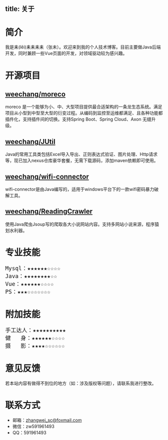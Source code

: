 title: 关于
---

# 简介

我是耒(lěi)耒耒耒耒（张未）。欢迎来到我的个人技术博客。目前主要做Java后端开发，同时兼顾一些Vue页面的开发，对领域驱动较为感兴趣。

# 开源项目

## [weechang/moreco](https://github.com/weechang/moreco)

moreco 是一个能够为小、中、大型项目提供最合适架构的一条龙生态系统。满足项目从小型到中型至大型的衍变过程。从编码到监控至运维都满足、且各种功能都插件化，支持插件间的切换。支持Spring Boot、Spring Cloud、Axon 无缝升级。

## [weechang/JUtil](https://github.com/weechang/JUtil)

Java的常用工具类包括Excel导入导出、正则表达式验证、图片处理、Http请求等，现已加入nexus仓库豪华套餐，无需下载源码，添加maven依赖即可使用。

## [weechang/wifi-connector](https://github.com/weechang/wifi-connector)

wifi-connector是由Java编写的，适用于windows平台下的一款wifi密码暴力破解工具。

## [weechang/ReadingCrawler](https://github.com/weechang/ReadingCrawler)

使用Java爬虫Jsoup写的爬取各大小说网站内容。支持多网站小说来源，程序猿划水利器。

# 专业技能

<pre style="font-size:1.1rem">
Mysql：★★★★★★☆☆☆☆
Java：★★★★★★★★☆☆
Vue：★★★★★★☆☆☆☆
PS：★★★☆☆☆☆☆☆☆
</pre>

# 附加技能

<pre style="font-size:1.1rem">
手工达人：★★★★★★★★★★
健   身：★★★★★★☆☆☆☆
摄   影：★★★★☆☆☆☆☆☆
</pre>

# 意见反馈

若本站内容有做得不到位的地方（如：涉及版权等问题），请联系我进行整改。

# 联系方式

* 邮箱：zhangwei_sc@foxmail.com
* 微信：zw591961493
* QQ：591961493
